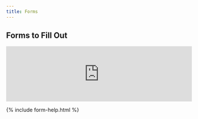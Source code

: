 ```yaml
---
title: Forms
---
```

## Forms to Fill Out

<a name="forms" /> <!-- This is here if you need it. -->
<div class="iframe-doc">
<iframe src="https://drive.google.com/a/fpsct.org/file/d/0B73oD9WuzOePYVlxaWNBc0Q3NW8/preview" width="100%" frameborder="0"></iframe>
</div>

{% include form-help.html %}
